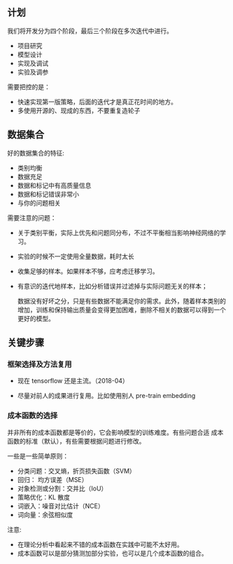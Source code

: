 ## 计划

我们将开发分为四个阶段，最后三个阶段在多次迭代中进行。

- 项目研究
- 模型设计
- 实现及调试
- 实验及调参

需要把控的是：

- 快速实现第一版策略，后面的迭代才是真正花时间的地方。
- 多使用开源的、现成的东西，不要重复造轮子

## 数据集合

好的数据集合的特征:

- 类别均衡
- 数据充足
- 数据和标记中有高质量信息
- 数据和标记错误非常小
- 与你的问题相关

需要注意的问题：

- 关于类别平衡，实际上优先和问题同分布，不过不平衡相当影响神经网络的学习。
- 实验的时候不一定使用全量数据，耗时太长
- 收集足够的样本。如果样本不够，应考虑迁移学习。
- 有意识的迭代地样本，比如分析错误并过滤掉与实际问题无关的样本；

    数据没有好坏之分，只是有些数据不能满足你的需求。此外，随着样本类别的增加，训练和保持输出质量会变得更加困难，删除不相关的数据可以得到一个更好的模型。


## 关键步骤

### 框架选择及方法复用

- 现在 tensorflow 还是主流。（2018-04）

- 尽量对前人的成果进行复用。比如使用别人 pre-train  embedding 


###  成本函数的选择

并非所有的成本函数都是等价的，它会影响模型的训练难度。有些问题合适 成本函数的标准（默认），有些需要根据问题进行修改。

一些是一些简单原则：

- 分类问题：交叉熵，折页损失函数（SVM）
- 回归： 均方误差（MSE）
- 对象检测或分割：交并比（IoU）
- 策略优化：KL 散度
- 词嵌入：噪音对比估计（NCE）
- 词向量：余弦相似度

注意:

- 在理论分析中看起来不错的成本函数在实践中可能不太好用。
- 成本函数可以是部分猜测加部分实验，也可以是几个成本函数的组合。



